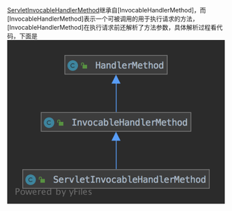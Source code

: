 [ServletInvocableHandlerMethod]继承自[InvocableHandlerMethod]，而[InvocableHandlerMethod]表示一个可被调用的用于执行请求的方法，[InvocableHandlerMethod]在执行请求前还解析了方法参数，具体解析过程看代码，下面是![ServletInvocableHandlerMethod的基础结构](../../img/ServletInvocableHandlerMethod.png)



[ServletInvocableHandlerMethod]: aaa